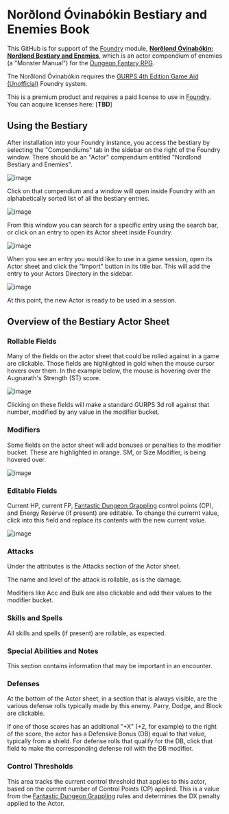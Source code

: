 # Norðlond Óvinabókin Bestiary and Enemies Book

This GitHub is for support of the [Foundry](https://foundryvtt.com) module, [**Norðlond Óvinabókin: Nordlond Bestiary and Enemies**](https://gaming-ballistic.myshopify.com/collections/all-products/products/nordlondr-ovinabokin-bestiary-and-enemies-book?_pos=10&_fid=532e29de0&_ss=c&variant=42661549375743), which is an actor compendium of enemies (a "Monster Manual") for the [Dungeon Fantary RPG](http://www.warehouse23.com/products/SJG31-1005#_ga=2.47807847.1171997671.1651678932-449078822.1651678932).

The Norðlond Óvinabókin requires the [GURPS 4th Edition Game Aid (Unofficial)](https://foundryvtt.com/packages/gurps) Foundry system.

This is a premium product and requires a paid license to use in [Foundry](https://foundryvtt.com). You can acquire licenses here: [**TBD**]

## Using the Bestiary

After installation into your Foundry instance, you access the bestiary by selecting the "Compendiums" tab in the sidebar on the right of the Foundry window. There should be an "Actor" compendium entitled "Nordlond Bestiary and Enemies".

![image](https://user-images.githubusercontent.com/7349413/166707511-9a884f96-d606-44ce-b246-18b17441f414.png)

Click on that compendium and a window will open inside Foundry with an alphabetically sorted list of all the bestiary entries.

![image](https://user-images.githubusercontent.com/7349413/166707819-1bc630e5-2057-4ff8-b8ae-7c9b0455f923.png)

From this window you can search for a specific entry using the search bar, or click on an entry to open its Actor sheet inside Foundry.

![image](https://user-images.githubusercontent.com/7349413/166708106-b1d13c67-2a07-43df-ae34-ccf2c85bc658.png)

When you see an entry you would like to use in a game session, open its Actor sheet and click the "Import" button in its title bar. This will add the entry to your Actors Directory in the sidebar.

![image](https://user-images.githubusercontent.com/7349413/166708752-00607f8d-0eaa-4548-9162-ddcf641ae783.png)

At this point, the new Actor is ready to be used in a session.

## Overview of the Bestiary Actor Sheet

### Rollable Fields

Many of the fields on the actor sheet that could be rolled against in a game are clickable. Those fields are highlighted in gold when the mouse cursor hovers over them. In the example below, the mouse is hovering over the Augnarath's Strength (ST) score.

![image](https://user-images.githubusercontent.com/7349413/166728127-a4bfcde8-47c3-4528-93f5-ff0a04d21e5a.png)

Clicking on these fields will make a standard GURPS 3d roll against that number, modified by any value in the modifier bucket.

### Modifiers

Some fields on the actor sheet will add bonuses or penalties to the modifier bucket. These are highlighted in orange. SM, or Size Modifier, is being hovered over.

![image](https://user-images.githubusercontent.com/7349413/166728216-0c10975b-b6e6-48be-b453-6d134cd5af95.png)

### Editable Fields

Current HP, current FP, [Fantastic Dungeon Grappling](https://gaming-ballistic.myshopify.com/collections/all-products/products/fantastic-dungeon-grappling?_pos=5&_fid=532e29de0&_ss=c&variant=42552585322751) control points (CP), and Energy Reserve (if present) are editable. To change the currernt value, click into this field and replace its contents with the new current value.

![image](https://user-images.githubusercontent.com/7349413/166729153-65515483-fdb1-4b54-a7da-ef1c923071cf.png)

### Attacks
Under the attributes is the Attacks section of the Actor sheet.

The name and level of the attack is rollable, as is the damage.

Modifiers like Acc and Bulk are also clickable and add their values to the modifier bucket.

### Skills and Spells

All skills and spells (if present) are rollable, as expected.

### Special Abilities and Notes

This section contains information that may be important in an encounter.

### Defenses

At the bottom of the Actor sheet, in a section that is always visible, are the various defense rolls typically made by this enemy. Parry, Dodge, and Block are clickable.

If one of those scores has an additional "+X" (+2, for example) to the right of the score, the actor has a Defensive Bonus (DB) equal to that value, typically from a shield. For defense rolls that qualify for the DB, click that field to make the corresponding defense roll with the DB modifier.

### Control Thresholds

This area tracks the current control threshold that applies to this actor, based on the current number of Control Points (CP) applied. This is a value from the [Fantastic Dungeon Grappling](https://gaming-ballistic.myshopify.com/collections/all-products/products/fantastic-dungeon-grappling?_pos=5&_fid=532e29de0&_ss=c&variant=42552585322751) rules and determines the DX penalty applied to the Actor.
